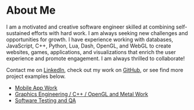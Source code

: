 # About Me

I am a motivated and creative software engineer skilled at combining self-sustained efforts with hard work. I am always seeking new challenges and opportunities for growth. I have experience working with databases, JavaScript, C++, Python, Lua, Dash, OpenGL, and WebGL to create websites, games, applications, and visualizations that enrich the user experience and promote engagement. I am always thrilled to collaborate!

Contact me on [LinkedIn](https://www.linkedin.com/in/shera-adams/), check out my work on [GitHub](https://github.com/sheraadams), or see find more project examples below.

- [Mobile App Work](https://sheraadams.github.io/mobile)
- [Graphics Engineering / C++ / OpenGL and Metal Work](https://sheraadams.github.io/graphics)
- [Software Testing and QA](https://sheraadams.github.io/qa)
